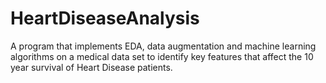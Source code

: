 # HeartDiseaseAnalysis
A program that implements EDA, data augmentation and machine learning algorithms on a medical data set to identify key features that affect the 10 year survival of Heart Disease patients.
